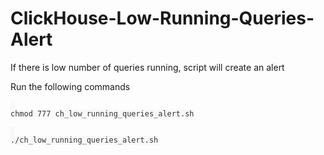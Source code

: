 # ClickHouse-Low-Running-Queries-Alert
If there is low number of queries running, script will create an alert

Run the following commands

<pre id="example"><code class="language-lang"  style="color: #333; background: #f8f8f8;"> 
chmod 777 ch_low_running_queries_alert.sh
</code></pre>

<pre id="example"><code class="language-lang"  style="color: #333; background: #f8f8f8;"> 
./ch_low_running_queries_alert.sh
</code></pre>
